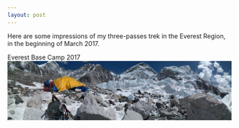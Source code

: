 ```yaml
---
layout: post
---
```

Here are some impressions of my three-passes trek in the Everest Region, in the beginning of March 2017.

Everest Base Camp 2017 
<img src="/images/PANO_20170320_112314.jpg">

